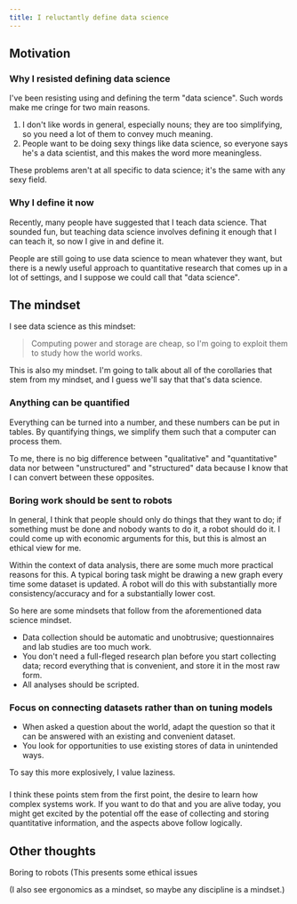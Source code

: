 ```yaml
---
title: I reluctantly define data science
---
```


## Motivation

### Why I resisted defining data science
I've been resisting using and defining the term "data science".
Such words make me cringe for two main reasons.

1. I don't like words in general, especially nouns; they are too
    simplifying, so you need a lot of them to convey much meaning.
2. People want to be doing sexy things like data science, so everyone
    says he's a data scientist, and this makes the word more meaningless.

These problems aren't at all specific to data science; it's the same
with any sexy field.

### Why I define it now
Recently, many people have suggested that I teach data science.
That sounded fun, but teaching data science involves defining it
enough that I can teach it, so now I give in and define it.

People are still going to use data science to mean whatever they want, but
there is a newly useful approach to quantitative research that comes up in
a lot of settings, and I suppose we could call that "data science".

## The mindset
I see data science as this mindset:

> Computing power and storage are cheap, so I'm going to exploit them to study how the world works.

This is also my mindset. I'm going to talk about all of the corollaries that
stem from my mindset, and I guess we'll say that that's data science.

### Anything can be quantified
Everything can be turned into a number, and these numbers can be put in tables.
By quantifying things, we simplify them such that a computer can process them.

To me, there is no big difference between "qualitative" and "quantitative" data
nor between "unstructured" and "structured" data because I know that I can convert
between these opposites.

### Boring work should be sent to robots
In general, I think that people should only do things that they want to do;
if something must be done and nobody wants to do it, a robot should do it.
I could come up with economic arguments for this, but this is almost an ethical view for me.

Within the context of data analysis, there are some much more practical reasons
for this. A typical boring task might be drawing a new graph every time some
dataset is updated. A robot will do this with substantially more
consistency/accuracy and for a substantially lower cost.

So here are some mindsets that follow from the aforementioned data science mindset.

* Data collection should be automatic and unobtrusive; questionnaires and lab
    studies are too much work.
* You don't need a full-fleged research plan before you start collecting data;
    record everything that is convenient, and store it in the most raw form.
* All analyses should be scripted.

### Focus on connecting datasets rather than on tuning models

* When asked a question about the world, adapt the question so that it can be
    answered with an existing and convenient dataset.
* You look for opportunities to use existing stores of data in unintended ways.

To say this more explosively, I value laziness.

###
I think these points stem from the first point, the desire to learn how complex
systems work. If you want to do that and you are alive today, you might get
excited by the potential off the ease of collecting and storing quantitative
information, and the aspects above follow logically.


## Other thoughts
Boring to robots 
(This presents some ethical issues

(I also see ergonomics as a mindset, so maybe any discipline is a mindset.)
